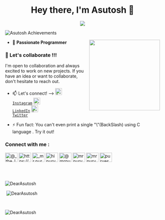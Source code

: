 <h1 align="center">Hey there, I'm Asutosh 👋</h1>

<p align="center">
<img src="https://komarev.com/ghpvc/?username=DearAsutosh&label=Profile+Views" />
</p>
<p align="left"> <img src="https://github-profile-trophy.vercel.app/?username=DearAsutosh" alt="Asutosh Achievements" /> </p>
<img align='right' src="https://media.giphy.com/media/M9gbBd9nbDrOTu1Mqx/giphy.gif" width="230">

- 💼 ****Passionate Programmer****

<h3 align="left">👯 Let's collaborate !!!</h3>
<div>I'm open to collaboration and always excited to work on new projects. If you have an idea or want to collaborate, don't hesitate to reach out.</div>

- 📫 Let's connect! --> <code><a href="https://www.instagram.com/dear_asutosh/" target="_blank" title="Instagram Profile"><img alt="Instagram Logo" width="22" src="https://www.freepnglogos.com/uploads/logo-ig-png/logo-ig-logo-instagram-ini-ada-varias-dan-transparan-33.png"> Instagram</a></code> <code><a href="https://www.linkedin.com/in/asutosh-sahoo-1007b5251/" target="_blank" title="LinkedIn Profile"><img alt="LinkedIn Logo" width="22" src="https://seeklogo.com/images/L/linkedin-icon-logo-FBADE03110-seeklogo.com.png"> LinkedIn</a></code> <code><a href="https://twitter.com/dear_asutosh_" target="_blank" title="Twitter Profile"><img alt="Twitter Logo" width="22" src="https://seeklogo.com/images/T/twitter-2012-positive-logo-916EDF1309-seeklogo.com.png"> Twitter</a></code>


- ⚡ Fun fact: You can't even print a single "\\"(BackSlash) using C language . Try it out!



<h3 align="left">Connect with me :</h3>
<p align="left">

<a href="https://x.com/dear_asutosh_" target="_blank"><img align="center" src="https://raw.githubusercontent.com/rahuldkjain/github-profile-readme-generator/master/src/images/icons/Social/twitter.svg" alt="@_the_lost_guy_" height="30" width="40" /></a>
<a href="https://www.linkedin.com/in/asutoshsahoo/" target="blank"><img align="center" src="https://raw.githubusercontent.com/rahuldkjain/github-profile-readme-generator/master/src/images/icons/Social/linked-in-alt.svg" alt="https://www.linkedin.com/in/purvesh-patil-92273a238/" height="30" width="40" /></a>
<a href="https://instagram.com/dear_asutosh/" target="blank"><img align="center" src="https://raw.githubusercontent.com/rahuldkjain/github-profile-readme-generator/master/src/images/icons/Social/instagram.svg" alt="_mr.purvesh_" height="30" width="40" /></a>
<a href="https://www.codechef.com/users/dear_asutosh" target="blank"><img align="center" src="https://cdn.codechef.com/images/cc-logo.svg" alt="hipurvesh" height="30" width="40" /></a>
<a href="https://www.hackerrank.com/profile/dear_asutosh" target="blank"><img align="center" src="https://raw.githubusercontent.com/rahuldkjain/github-profile-readme-generator/master/src/images/icons/Social/hackerrank.svg" alt="@mrpurvesh" height="30" width="40" /></a>
<a href="https://codeforces.com/profile/dear_asutosh" target="blank"><img align="center" src="https://raw.githubusercontent.com/rahuldkjain/github-profile-readme-generator/master/src/images/icons/Social/codeforces.svg" alt="mrpurvesh" height="30" width="40" /></a>
<a href="https://leetcode.com/u/dear_asutosh/" target="blank"><img align="center" src="https://raw.githubusercontent.com/rahuldkjain/github-profile-readme-generator/master/src/images/icons/Social/leet-code.svg" alt="mrpurvesh" height="30" width="40" /></a>
<a href="https://www.geeksforgeeks.org/user/kanhaasmvpo/" target="blank"><img align="center" src="https://raw.githubusercontent.com/rahuldkjain/github-profile-readme-generator/master/src/images/icons/Social/geeks-for-geeks.svg" alt="purveshpatil111" height="30" width="40" /></a>

<br><br>

<p><img align="left" src="https://github-readme-stats.vercel.app/api/top-langs?username=DearAsutosh&show_icons=true&locale=en&layout=compact" alt="DearAsutosh" /></p>
<br>
<p>&nbsp;<img align="center" src="https://github-readme-stats.vercel.app/api?username=DearAsutosh&show_icons=true&locale=en" alt="DearAsutosh" /></p>
<br>
<p><img align="center" src="https://github-readme-streak-stats.herokuapp.com/?user=DearAsutosh&" alt="DearAsutosh" /></p>


